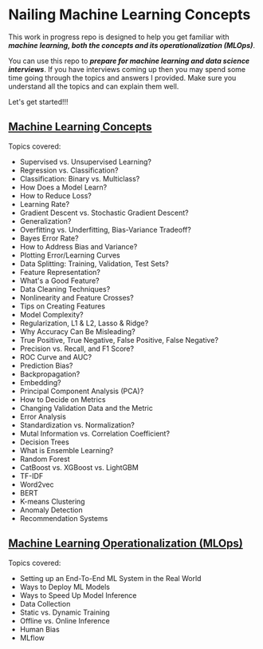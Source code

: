 # Nailing Machine Learning Concepts

This work in progress repo is designed to help you get familiar with ***machine learning, both the concepts and its operationalization (MLOps)***.

You can use this repo to ***prepare for machine learning and data science interviews***. If you have interviews coming up then you may spend some time going through the topics and answers I provided. Make sure you understand all the topics and can explain them well.

Let's get started!!!

## [Machine Learning Concepts](concepts.md)

Topics covered:

- Supervised vs. Unsupervised Learning?
- Regression vs. Classification?
- Classification: Binary vs. Multiclass?
- How Does a Model Learn?
- How to Reduce Loss?
- Learning Rate?
- Gradient Descent vs. Stochastic Gradient Descent?
- Generalization?
- Overfitting vs. Underfitting, Bias-Variance Tradeoff?
- Bayes Error Rate?
- How to Address Bias and Variance?
- Plotting Error/Learning Curves
- Data Splitting: Training, Validation, Test Sets?
- Feature Representation?
- What's a Good Feature?
- Data Cleaning Techniques?
- Nonlinearity and Feature Crosses?
- Tips on Creating Features
- Model Complexity?
- Regularization, L1 & L2, Lasso & Ridge?
- Why Accuracy Can Be Misleading?
- True Positive, True Negative, False Positive, False Negative?
- Precision vs. Recall, and F1 Score?
- ROC Curve and AUC?
- Prediction Bias?
- Backpropagation?
- Embedding?
- Principal Component Analysis (PCA)?
- How to Decide on Metrics
- Changing Validation Data and the Metric
- Error Analysis
- Standardization vs. Normalization?
- Mutal Information vs. Correlation Coefficient?
- Decision Trees
- What is Ensemble Learning?
- Random Forest
- CatBoost vs. XGBoost vs. LightGBM
- TF-IDF
- Word2vec
- BERT
- K-means Clustering
- Anomaly Detection
- Recommendation Systems


## [Machine Learning Operationalization (MLOps)](mlops.md)

Topics covered:
- Setting up an End-To-End ML System in the Real World
- Ways to Deploy ML Models
- Ways to Speed Up Model Inference
- Data Collection
- Static vs. Dynamic Training
- Offline vs. Online Inference
- Human Bias
- MLflow
